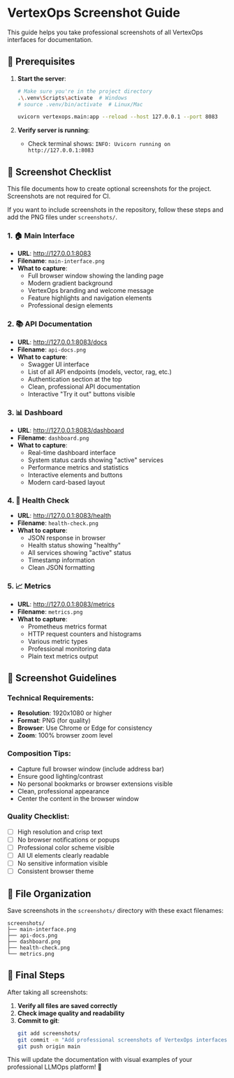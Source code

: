 # VertexOps Screenshot Guide

This guide helps you take professional screenshots of all VertexOps interfaces for documentation.

## 🚀 Prerequisites

1. **Start the server**:
   ```bash
   # Make sure you're in the project directory
   .\.venv\Scripts\activate  # Windows
   # source .venv/bin/activate  # Linux/Mac
   
   uvicorn vertexops.main:app --reload --host 127.0.0.1 --port 8083
   ```

2. **Verify server is running**:
   - Check terminal shows: `INFO: Uvicorn running on http://127.0.0.1:8083`

## 📸 Screenshot Checklist

This file documents how to create optional screenshots for the project. Screenshots are not required for CI.

If you want to include screenshots in the repository, follow these steps and add the PNG files under `screenshots/`.

### 1. 🏠 Main Interface
- **URL**: http://127.0.0.1:8083
- **Filename**: `main-interface.png`
- **What to capture**:
  - Full browser window showing the landing page
  - Modern gradient background
  - VertexOps branding and welcome message
  - Feature highlights and navigation elements
  - Professional design elements

### 2. 📚 API Documentation
- **URL**: http://127.0.0.1:8083/docs
- **Filename**: `api-docs.png`
- **What to capture**:
  - Swagger UI interface
  - List of all API endpoints (models, vector, rag, etc.)
  - Authentication section at the top
  - Clean, professional API documentation
  - Interactive "Try it out" buttons visible

### 3. 📊 Dashboard
- **URL**: http://127.0.0.1:8083/dashboard
- **Filename**: `dashboard.png`
- **What to capture**:
  - Real-time dashboard interface
  - System status cards showing "active" services
  - Performance metrics and statistics
  - Interactive elements and buttons
  - Modern card-based layout

### 4. 🏥 Health Check
- **URL**: http://127.0.0.1:8083/health
- **Filename**: `health-check.png`
- **What to capture**:
  - JSON response in browser
  - Health status showing "healthy"
  - All services showing "active" status
  - Timestamp information
  - Clean JSON formatting

### 5. 📈 Metrics
- **URL**: http://127.0.0.1:8083/metrics
- **Filename**: `metrics.png`
- **What to capture**:
  - Prometheus metrics format
  - HTTP request counters and histograms
  - Various metric types
  - Professional monitoring data
  - Plain text metrics output

## 📏 Screenshot Guidelines

### **Technical Requirements**:
- **Resolution**: 1920x1080 or higher
- **Format**: PNG (for quality)
- **Browser**: Use Chrome or Edge for consistency
- **Zoom**: 100% browser zoom level

### **Composition Tips**:
- Capture full browser window (include address bar)
- Ensure good lighting/contrast
- No personal bookmarks or browser extensions visible
- Clean, professional appearance
- Center the content in the browser window

### **Quality Checklist**:
- [ ] High resolution and crisp text
- [ ] No browser notifications or popups
- [ ] Professional color scheme visible
- [ ] All UI elements clearly readable
- [ ] No sensitive information visible
- [ ] Consistent browser theme

## 📁 File Organization

Save screenshots in the `screenshots/` directory with these exact filenames:
```
screenshots/
├── main-interface.png
├── api-docs.png  
├── dashboard.png
├── health-check.png
└── metrics.png
```

## 🎯 Final Steps

After taking all screenshots:

1. **Verify all files are saved correctly**
2. **Check image quality and readability**
3. **Commit to git**:
   ```bash
   git add screenshots/
   git commit -m "Add professional screenshots of VertexOps interfaces"
   git push origin main
   ```

This will update the documentation with visual examples of your professional LLMOps platform! 🎉
